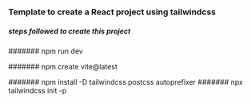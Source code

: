 ### Template to create a React project using tailwindcss

##### steps followed to create this project

####### npm run dev

####### npm create vite@latest

####### npm install -D tailwindcss postcss autoprefixer
####### npx tailwindcss init -p
